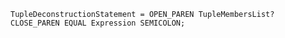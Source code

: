 <!-- This file is generated automatically by infrastructure scripts. Please don't edit by hand. -->

```{ .ebnf .slang-ebnf #TupleDeconstructionStatement }
TupleDeconstructionStatement = OPEN_PAREN TupleMembersList? CLOSE_PAREN EQUAL Expression SEMICOLON;
```
